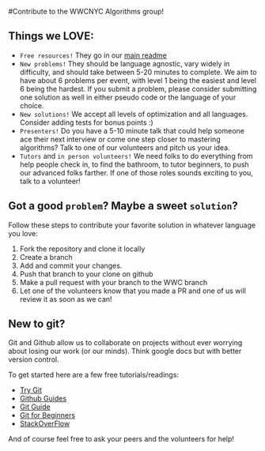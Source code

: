 #Contribute to the WWCNYC Algorithms group!

## Things we LOVE:
* `Free resources!` They go in our [main readme](./README.md)
* `New problems!` They should be language agnostic, vary widely in difficulty, and should take between 5-20 minutes to complete. We aim to have about 6 problems per event, with level 1 being the easiest and level 6 being the hardest. If you submit a problem, please consider submitting one solution as well in either pseudo code or the language of your choice.
* `New solutions!` We accept all levels of optimization and all languages. Consider adding tests for bonus points :)
* `Presenters!` Do you have a 5-10 minute talk that could help someone ace their next interview or come one step closer to mastering algorithms? Talk to one of our volunteers and pitch us your idea.
* `Tutors` and `in person volunteers!` We need folks to do everything from help people check in, to find the bathroom, to tutor beginners, to push our advanced folks farther. If one of those roles sounds exciting to you, talk to a volunteer!

## Got a good `problem`? Maybe a sweet `solution`?
Follow these steps to contribute your favorite solution in whatever language you love:
1. Fork the repository and clone it locally
2. Create a branch
3. Add and commit your changes.
4. Push that branch to your clone on github
5. Make a pull request with your branch to the WWC branch
6. Let one of the volunteers know that you made a PR and one of us will review it as soon as we can!

## New to git?
Git and Github allow us to collaborate on projects without ever worrying about losing our work (or our minds). Think google docs but with better version control.

To get started here are a few free tutorials/readings:
* [Try Git](https://try.github.io/levels/1/challenges/1)
* [Github Guides](https://guides.github.com/)
* [Git Guide](http://rogerdudler.github.io/git-guide/)
* [Git for Beginners](http://www.sitepoint.com/git-for-beginners/)
* [StackOverFlow](http://stackoverflow.com/questions/315911/git-for-beginners-the-definitive-practical-guide)

And of course feel free to ask your peers and the volunteers for help!

